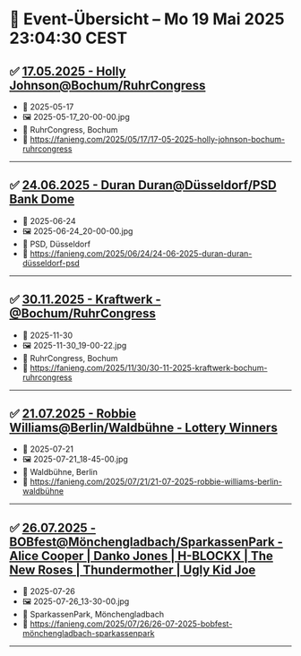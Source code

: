 # 📓 Event-Übersicht – Mo 19 Mai 2025 23:04:30 CEST

## ✅ [17.05.2025 - Holly Johnson@Bochum/RuhrCongress](./src/content/events/2025/05-17/index.mdx)

- 📅 2025-05-17
- 🖼️ 2025-05-17_20-00-00.jpg
- 📍 RuhrCongress, Bochum
 - 🔗 https://fanieng.com/2025/05/17/17-05-2025-holly-johnson-bochum-ruhrcongress

---

## ✅ [24.06.2025 - Duran Duran@Düsseldorf/PSD Bank Dome](./src/content/events/2025/06-24/index.mdx)

- 📅 2025-06-24
- 🖼️ 2025-06-24_20-00-00.jpg
- 📍 PSD, Düsseldorf
 - 🔗 https://fanieng.com/2025/06/24/24-06-2025-duran-duran-düsseldorf-psd

---

## ✅ [30.11.2025 - Kraftwerk - @Bochum/RuhrCongress](./src/content/events/2025/11-30/index.mdx)

- 📅 2025-11-30
- 🖼️ 2025-11-30_19-00-22.jpg
- 📍 RuhrCongress, Bochum
 - 🔗 https://fanieng.com/2025/11/30/30-11-2025-kraftwerk-bochum-ruhrcongress

---

## ✅ [21.07.2025 - Robbie Williams@Berlin/Waldbühne - Lottery Winners](./src/content/events/2025/07-21/index.mdx)

- 📅 2025-07-21
- 🖼️ 2025-07-21_18-45-00.jpg
- 📍 Waldbühne, Berlin
 - 🔗 https://fanieng.com/2025/07/21/21-07-2025-robbie-williams-berlin-waldbühne

---

## ✅ [26.07.2025 - BOBfest@Mönchengladbach/SparkassenPark - Alice Cooper | Danko Jones | H-BLOCKX | The New Roses | Thundermother | Ugly Kid Joe](./src/content/events/2025/07-26/index.mdx)

- 📅 2025-07-26
- 🖼️ 2025-07-26_13-30-00.jpg
- 📍 SparkassenPark, Mönchengladbach
 - 🔗 https://fanieng.com/2025/07/26/26-07-2025-bobfest-mönchengladbach-sparkassenpark

---

